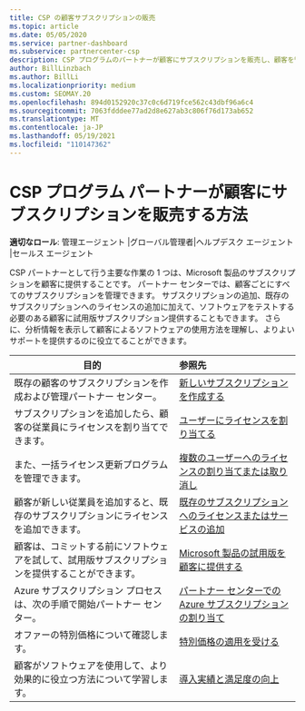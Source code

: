 ```yaml
---
title: CSP の顧客サブスクリプションの販売
ms.topic: article
ms.date: 05/05/2020
ms.service: partner-dashboard
ms.subservice: partnercenter-csp
description: CSP プログラムのパートナーが顧客にサブスクリプションを販売し、顧客を管理する方法についてパートナー センター。
author: BillLinzbach
ms.author: BillLi
ms.localizationpriority: medium
ms.custom: SEOMAY.20
ms.openlocfilehash: 894d0152920c37c0c6d719fce562c43dbf96a6c4
ms.sourcegitcommit: 7063fdddee77ad2d8e627ab3c806f76d173ab652
ms.translationtype: MT
ms.contentlocale: ja-JP
ms.lasthandoff: 05/19/2021
ms.locfileid: "110147362"
---
```

# <a name="how-csp-program-partners-can-sell-subscriptions-to-customers"></a>CSP プログラム パートナーが顧客にサブスクリプションを販売する方法

**適切なロール**: 管理エージェント |グローバル管理者|ヘルプデスク エージェント |セールス エージェント

CSP パートナーとして行う主要な作業の 1 つは、Microsoft 製品のサブスクリプションを顧客に提供することです。 パートナー センターでは、顧客ごとにすべてのサブスクリプションを管理できます。 サブスクリプションの追加、既存のサブスクリプションへのライセンスの追加に加えて、ソフトウェアをテストする必要のある顧客に試用版サブスクリプション提供することもできます。 さらに、分析情報を表示して顧客によるソフトウェアの使用方法を理解し、よりよいサポートを提供するのに役立てることができます。

|**目的**   |**参照先**   |
|----------------------|:----------------------|
|既存の顧客のサブスクリプションを作成および管理パートナー センター。|[新しいサブスクリプションを作成する](create-a-new-subscription.md)|
|サブスクリプションを追加したら、顧客の従業員にライセンスを割り当てできます。  |[ユーザーにライセンスを割り当てる](assign-licenses-to-users.md)|
|また、一括ライセンス更新プログラムを管理できます。   |[複数のユーザーへのライセンスの割り当てまたは取り消し](bulk-license-provisioning-for-multiple-users.md)|
|顧客が新しい従業員を追加すると、既存のサブスクリプションにライセンスを追加できます。   |[既存のサブスクリプションへのライセンスまたはサービスの追加](add-licenses-or-services-to-an-existing-subscription.md)|
|顧客は、コミットする前にソフトウェアを試して、試用版サブスクリプションを提供することができます。    |[Microsoft 製品の試用版を顧客に提供する](offer-your-customers-trials-of-microsoft-products.md)|
|Azure サブスクリプション プロセスは、次の手順で開始パートナー センター。   |[パートナー センターでの Azure サブスクリプションの割り当て](assign-azure-subscriptions.md)|
|オファーの特別価格について確認します。   |[特別価格の適用を受ける](get-special-pricing-for-offers.md)|
|顧客がソフトウェアを使用して、より効果的に役立つ方法について学習します。   | [導入実績と満足度の向上](increasing-adoption-and-satisfaction.md)   |
